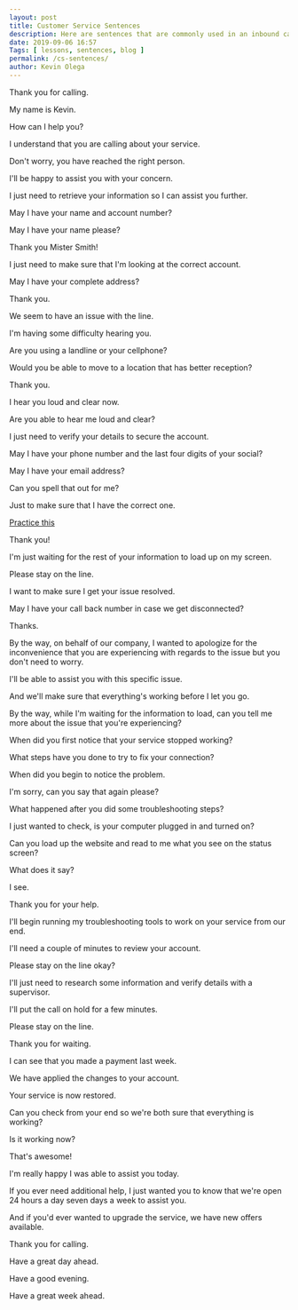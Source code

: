 ```yaml
--- 
layout: post 
title: Customer Service Sentences
description: Here are sentences that are commonly used in an inbound call center situation. This applies to both customer service and tech support. It's important to say these words out loud and be able to pronounce them properly. THERE ARE 58 SENTENCES.
date: 2019-09-06 16:57
Tags: [ lessons, sentences, blog ]
permalink: /cs-sentences/ 
author: Kevin Olega 
--- 
```

Thank you for calling.

My name is Kevin.

How can I help you?

I understand that you are calling about your service.

Don't worry, you have reached the right person.

I'll be happy to assist you with your concern.

I just need to retrieve your information so I can assist you further.

May I have your name and account number?

May I have your name please?

Thank you Mister Smith!

I just need to make sure that I'm looking at the correct account.

May I have your complete address?

Thank you.

We seem to have an issue with the line. 

I'm having some difficulty hearing you. 

Are you using a landline or your cellphone?

Would you be able to move to a location that has better reception?

Thank you.

I hear you loud and clear now.

Are you able to hear me loud and clear?

I just need to verify your details to secure the account.

May I have your phone number and the last four digits of your social?

May I have your email address?

Can you spell that out for me?

Just to make sure that I have the correct one.

[Practice this](https://callcentertrainingtips.com/palphabet)

Thank you!

I'm just waiting for the rest of your information to load up on my screen.

Please stay on the line.

I want to make sure I get your issue resolved. 

May I have your call back number in case we get disconnected?

Thanks.

By the way, on behalf of our company, I wanted to apologize for the inconvenience that you are experiencing with regards to the issue but you don't need to worry. 

I'll be able to assist you with this specific issue. 

And we'll make sure that everything's working before I let you go.

By the way, while I'm waiting for the information to load, can you tell me more about the issue that you're experiencing?

When did you first notice that your service stopped working?

What steps have you done to try to fix your connection?

When did you begin to notice the problem.

I'm sorry, can you say that again please?

What happened after you did some troubleshooting steps?

I just wanted to check, is your computer plugged in and turned on?

Can you load up the website and read to me what you see on the status screen?

What does it say?

I see.

Thank you for your help.

I'll begin running my troubleshooting tools to work on your service from our end.

I'll need a couple of minutes to review your account.

Please stay on the line okay?

I'll just need to research some information and verify details with a supervisor. 

I'll put the call on hold for a few minutes. 

Please stay on the line.

Thank you for waiting.

I can see that you made a payment last week.

We have applied the changes to your account.

Your service is now restored.

Can you check from your end so we're both sure that everything is working?

Is it working now?

That's awesome!

I'm really happy I was able to assist you today.

If you ever need additional help, I just wanted you to know that we're open 24 hours a day seven days a week to assist you.

And if you'd ever wanted to upgrade the service, we have new offers available.

Thank you for calling.

Have a great day ahead.

Have a good evening.

Have a great week ahead.